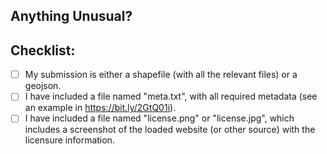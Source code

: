 <!--- If you are submitting a boundary, Please include your ISO code and ADM level in the title -->
<!--- This PR template is for boundary submissions; if you are submitting code please give us as much detail as possible. -->

## Anything Unusual?
<!--- Please describe any known complications with your submission. -->
<!--- You can also include anything else we need to know while assessing this data. -->

## Checklist:
<!--- Go over all the following points, and put an `x` in all the boxes that apply. -->
<!--- If you're unsure about any of these, don't hesitate to ask. We're here to help! -->
- [ ] My submission is either a shapefile (with all the relevant files) or a geojson.
- [ ] I have included a file named "meta.txt", with all required metadata (see an example in https://bit.ly/2GtQ01i).
- [ ] I have included a file named "license.png" or "license.jpg", which includes a screenshot of the loaded website (or other source) with the licensure information.
